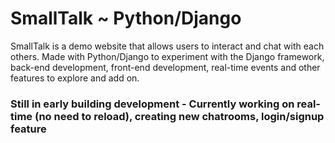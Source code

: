 # SmallTalk ~ Python/Django
SmallTalk is a demo website that allows users to interact and chat with each others. Made with Python/Django to experiment with the Django framework, back-end development, front-end development, real-time events and other features to explore and add on.

### Still in early building development - Currently working on real-time (no need to reload), creating new chatrooms, login/signup feature
